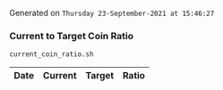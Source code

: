 Generated on `Thursday 23-September-2021 at 15:46:27`

### Current to Target Coin Ratio
`current_coin_ratio.sh`

Date|Current|Target|Ratio
---|---|---|---
